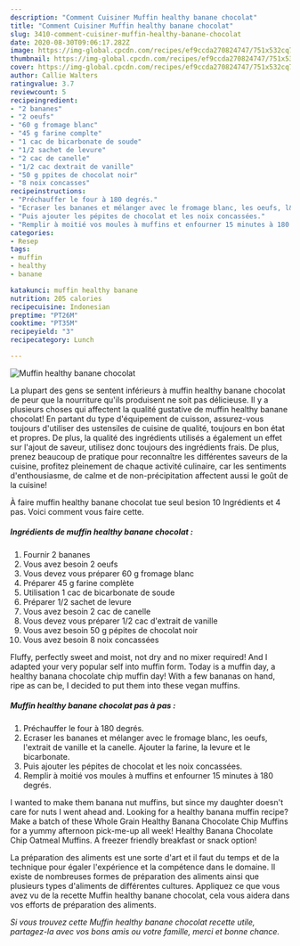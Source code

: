 ```yaml
---
description: "Comment Cuisiner Muffin healthy banane chocolat"
title: "Comment Cuisiner Muffin healthy banane chocolat"
slug: 3410-comment-cuisiner-muffin-healthy-banane-chocolat
date: 2020-08-30T09:06:17.282Z
image: https://img-global.cpcdn.com/recipes/ef9ccda270824747/751x532cq70/muffin-healthy-banane-chocolat-photo-principale-de-la-recette.jpg
thumbnail: https://img-global.cpcdn.com/recipes/ef9ccda270824747/751x532cq70/muffin-healthy-banane-chocolat-photo-principale-de-la-recette.jpg
cover: https://img-global.cpcdn.com/recipes/ef9ccda270824747/751x532cq70/muffin-healthy-banane-chocolat-photo-principale-de-la-recette.jpg
author: Callie Walters
ratingvalue: 3.7
reviewcount: 5
recipeingredient:
- "2 bananes"
- "2 oeufs"
- "60 g fromage blanc"
- "45 g farine complte"
- "1 cac de bicarbonate de soude"
- "1/2 sachet de levure"
- "2 cac de canelle"
- "1/2 cac dextrait de vanille"
- "50 g ppites de chocolat noir"
- "8 noix concasses"
recipeinstructions:
- "Préchauffer le four à 180 degrés."
- "Ecraser les bananes et mélanger avec le fromage blanc, les oeufs, l&#39;extrait de vanille et la canelle. Ajouter la farine, la levure et le bicarbonate."
- "Puis ajouter les pépites de chocolat et les noix concassées."
- "Remplir à moitié vos moules à muffins et enfourner 15 minutes à 180 degrés."
categories:
- Resep
tags:
- muffin
- healthy
- banane

katakunci: muffin healthy banane 
nutrition: 205 calories
recipecuisine: Indonesian
preptime: "PT26M"
cooktime: "PT35M"
recipeyield: "3"
recipecategory: Lunch

---
```



![Muffin healthy banane chocolat](https://img-global.cpcdn.com/recipes/ef9ccda270824747/751x532cq70/muffin-healthy-banane-chocolat-photo-principale-de-la-recette.jpg)

La plupart des gens se sentent inférieurs à muffin healthy banane chocolat de peur que la nourriture qu'ils produisent ne soit pas délicieuse. Il y a plusieurs choses qui affectent la qualité gustative de muffin healthy banane chocolat! En partant du type d'équipement de cuisson, assurez-vous toujours d'utiliser des ustensiles de cuisine de qualité, toujours en bon état et propres. De plus, la qualité des ingrédients utilisés a également un effet sur l'ajout de saveur, utilisez donc toujours des ingrédients frais. De plus, prenez beaucoup de pratique pour reconnaître les différentes saveurs de la cuisine, profitez pleinement de chaque activité culinaire, car les sentiments d'enthousiasme, de calme et de non-précipitation affectent aussi le goût de la cuisine!

<!--inarticleads1-->

À faire muffin healthy banane chocolat tue seul besion 10 Ingrédients et 4 pas. Voici comment vous faire cette.

##### Ingrédients de muffin healthy banane chocolat :

1. Fournir 2 bananes
1. Vous avez besoin 2 oeufs
1. Vous devez vous préparer 60 g fromage blanc
1. Préparer 45 g farine complète
1. Utilisation 1 cac de bicarbonate de soude
1. Préparer 1/2 sachet de levure
1. Vous avez besoin 2 cac de canelle
1. Vous devez vous préparer 1/2 cac d&#39;extrait de vanille
1. Vous avez besoin 50 g pépites de chocolat noir
1. Vous avez besoin 8 noix concassées


Fluffy, perfectly sweet and moist, not dry and no mixer required! And I adapted your very popular self into muffin form. Today is a muffin day, a healthy banana chocolate chip muffin day! With a few bananas on hand, ripe as can be, I decided to put them into these vegan muffins. 

<!--inarticleads2-->

##### Muffin healthy banane chocolat pas à pas :

1. Préchauffer le four à 180 degrés.
1. Ecraser les bananes et mélanger avec le fromage blanc, les oeufs, l&#39;extrait de vanille et la canelle. Ajouter la farine, la levure et le bicarbonate.
1. Puis ajouter les pépites de chocolat et les noix concassées.
1. Remplir à moitié vos moules à muffins et enfourner 15 minutes à 180 degrés.


I wanted to make them banana nut muffins, but since my daughter doesn&#39;t care for nuts I went ahead and. Looking for a healthy banana muffin recipe? Make a batch of these Whole Grain Healthy Banana Chocolate Chip Muffins for a yummy afternoon pick-me-up all week! Healthy Banana Chocolate Chip Oatmeal Muffins. A freezer friendly breakfast or snack option! 

<!--inarticleads1-->

<p>
La préparation des aliments est une sorte d'art et il faut du temps et de la technique pour égaler l'expérience et la compétence dans le domaine. Il existe de nombreuses formes de préparation des aliments ainsi que plusieurs types d'aliments de différentes cultures. Appliquez ce que vous avez vu de la recette Muffin healthy banane chocolat, cela vous aidera dans vos efforts de préparation des aliments.
</p>

<p>
<i>Si vous trouvez cette Muffin healthy banane chocolat recette utile, partagez-la avec vos bons amis ou votre famille, merci et bonne chance.</i>
</p>
